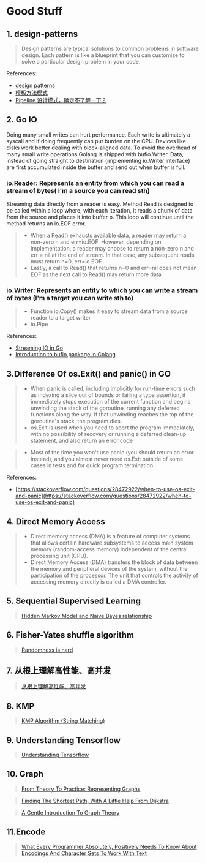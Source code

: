 # Good Stuff

## 1. design-patterns

> Design patterns are typical solutions to common problems in software design. Each pattern is like a blueprint that you can customize to solve a particular design problem in your code.

References:

- [design patterns](https://refactoring.guru/design-patterns)
- [模板方法模式](https://juejin.cn/post/6844903729192255502)
- [Pipeline 设计模式，确定不了解一下？](https://juejin.cn/post/6872493469529538567)

## 2. Go IO

Doing many small writes can hurt performance. Each write is ultimately a syscall and if doing frequently can put burden on the CPU. Devices like disks work better dealing with block-aligned data. To avoid the overhead of many small write operations Golang is shipped with bufio.Writer. Data, instead of going straight to destination (implementing io.Writer interface) are first accumulated inside the buffer and send out when buffer is full.

### io.Reader: Represents an entity from which you can read a stream of bytes( I'm a source you can read sth)

Streaming data directly from a reader is easy. Method Read is designed to be called within a loop where, with each iteration, it reads a chunk of data from the source and places it into buffer p. This loop will continue until the method returns an io.EOF error.

> - When a Read() exhausts available data, a reader may return a non-zero n and err=io.EOF. However, depending on implementation, a reader may choose to return a non-zero n and err = nil at the end of stream. In that case, any subsequent reads must return n=0, err=io.EOF
> - Lastly, a call to Read() that returns n=0 and err=nil does not mean EOF as the next call to Read() may return more data

### io.Writer: Represents an entity to which you can write a stream of bytes (I'm a target you can write sth to)

> - Function io.Copy() makes it easy to stream data from a source reader to a target writer
> - io.Pipe

References:

- [Streaming IO in Go](https://medium.com/learning-the-go-programming-language/streaming-io-in-go-d93507931185)
- [Introduction to bufio package in Golang](https://medium.com/golangspec/introduction-to-bufio-package-in-golang-ad7d1877f762)

## 3.Difference Of os.Exit() and panic() in GO

> - When panic is called, including implicitly for run-time errors such as indexing a slice out of bounds or failing a type assertion, it immediately stops execution of the current function and begins unwinding the stack of the goroutine, running any deferred functions along the way. If that unwinding reaches the top of the goroutine's stack, the program dies.
> - os.Exit is used when you need to abort the program immediately, with no possibility of recovery or running a deferred clean-up statement, and also return an error code

> - Most of the time you won't use panic (you should return an error instead), and you almost never need os.Exit outside of some cases in tests and for quick program termination.

References:

- [https://stackoverflow.com/questions/28472922/when-to-use-os-exit-and-panic](https://stackoverflow.com/questions/28472922/when-to-use-os-exit-and-panic)

## 4. Direct Memory Access

> - Direct memory access (DMA) is a feature of computer systems that allows certain hardware subsystems to access main system memory (random-access memory) independent of the central processing unit (CPU).
> - Direct Memory Access (DMA) transfers the block of data between the memory and peripheral devices of the system, without the participation of the processor. The unit that controls the activity of accessing memory directly is called a DMA controller.

## 5. Sequential Supervised Learning

> [Hidden Markov Model and Naive Bayes relationship](http://www.davidsbatista.net/blog/2017/11/11/HHM_and_Naive_Bayes/)

## 6. Fisher-Yates shuffle algorithm

> [Randomness is hard](https://medium.com/@oldwestaction/randomness-is-hard-e085decbcbb2)

## 7. 从根上理解高性能、高并发

> [从根上理解高性能、高并发](http://www.52im.net/thread-3272-1-1.html)

## 8. KMP

> [KMP Algorithm (String Matching)](https://binary-baba.medium.com/string-matching-kmp-algorithm-27c182efa387)

## 9. Understanding Tensorflow

> [Understanding Tensorflow](https://jacobbuckman.com/2018-06-25-tensorflow-the-confusing-parts-1/#understanding-tensorflow)

## 10. Graph

> [From Theory To Practice: Representing Graphs](https://medium.com/basecs/from-theory-to-practice-representing-graphs-cfd782c5be38)

> [Finding The Shortest Path, With A Little Help From Dijkstra](https://medium.com/basecs/finding-the-shortest-path-with-a-little-help-from-dijkstra-613149fbdc8e)

> [A Gentle Introduction To Graph Theory](https://medium.com/basecs/a-gentle-introduction-to-graph-theory-77969829ead8)

## 11.Encode

> [What Every Programmer Absolutely, Positively Needs To Know About Encodings And Character Sets To Work With Text](https://kunststube.net/encoding/)
